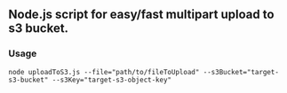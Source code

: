 ## Node.js script for easy/fast multipart upload to s3 bucket.

### Usage
```
node uploadToS3.js --file="path/to/fileToUpload" --s3Bucket="target-s3-bucket" --s3Key="target-s3-object-key"
```